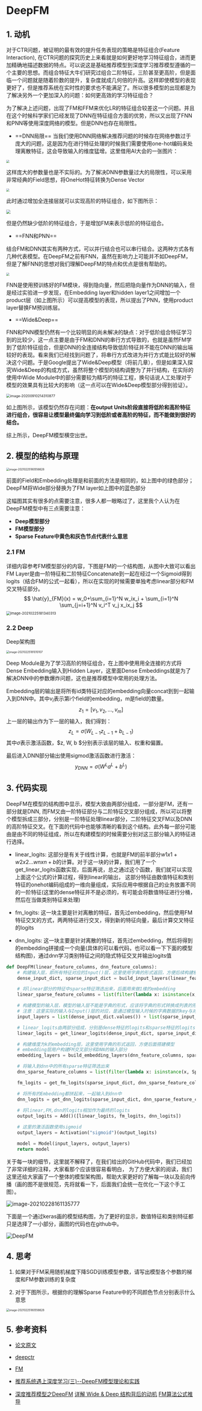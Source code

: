 # DeepFM

## 1. 动机

对于CTR问题，被证明的最有效的提升任务表现的策略是特征组合(Feature Interaction), 在CTR问题的探究历史上来看就是如何更好地学习特征组合，进而更加精确地描述数据的特点。可以说这是基础推荐模型到深度学习推荐模型遵循的一个主要的思想。而组合特征大牛们研究过组合二阶特征，三阶甚至更高阶，但是面临一个问题就是随着阶数的提升，复杂度就成几何倍的升高。这样即使模型的表现更好了，但是推荐系统在实时性的要求也不能满足了。所以很多模型的出现都是为了解决另外一个更加深入的问题：如何更高效的学习特征组合？

为了解决上述问题，出现了FM和FFM来优化LR的特征组合较差这一个问题。并且在这个时候科学家们已经发现了DNN在特征组合方面的优势，所以又出现了FNN和PNN等使用深度网络的模型。但是DNN也存在局限性。

- ==DNN局限==
  当我们使用DNN网络解决推荐问题的时候存在网络参数过于庞大的问题，这是因为在进行特征处理的时候我们需要使用one-hot编码来处理离散特征，这会导致输入的维度猛增。这里借用AI大会的一张图片：

<img src="http://ryluo.oss-cn-chengdu.aliyuncs.com/图片2021-02-22-10-11-15.png" style="zoom: 50%;" />

这样庞大的参数量也是不实际的。为了解决DNN参数量过大的局限性，可以采用非常经典的Field思想，将OneHot特征转换为Dense Vector

<img src="http://ryluo.oss-cn-chengdu.aliyuncs.com/图片2021-02-22-10-11-40.png" style="zoom: 50%;" />

此时通过增加全连接层就可以实现高阶的特征组合，如下图所示：

<img src="http://ryluo.oss-cn-chengdu.aliyuncs.com/图片2021-02-22-10-11-59.png" style="zoom:67%;" />

但是仍然缺少低阶的特征组合，于是增加FM来表示低阶的特征组合。

- ==FNN和PNN==

结合FM和DNN其实有两种方式，可以并行结合也可以串行结合。这两种方式各有几种代表模型。在DeepFM之前有FNN，虽然在影响力上可能并不如DeepFM，但是了解FNN的思想对我们理解DeepFM的特点和优点是很有帮助的。

<img src="http://ryluo.oss-cn-chengdu.aliyuncs.com/图片2021-02-22-10-12-19.png" style="zoom:50%;" />

FNN是使用预训练好的FM模块，得到隐向量，然后把隐向量作为DNN的输入，但是经过实验进一步发现，在Embedding layer和hidden layer1之间增加一个product层（如上图所示）可以提高模型的表现，所以提出了PNN，使用product layer替换FM预训练层。

- ==Wide&Deep==

FNN和PNN模型仍然有一个比较明显的尚未解决的缺点：对于低阶组合特征学习到的比较少，这一点主要是由于FM和DNN的串行方式导致的，也就是虽然FM学到了低阶特征组合，但是DNN的全连接结构导致低阶特征并不能在DNN的输出端较好的表现。看来我们已经找到问题了，将串行方式改进为并行方式能比较好的解决这个问题。于是Google提出了Wide&Deep模型（将前几章），但是如果深入探究Wide&Deep的构成方式，虽然将整个模型的结构调整为了并行结构，在实际的使用中Wide Module中的部分需要较为精巧的特征工程，换句话说人工处理对于模型的效果具有比较大的影响（这一点可以在Wide&Deep模型部分得到验证）。

<img src="http://ryluo.oss-cn-chengdu.aliyuncs.com/Javaimage-20200910214310877.png" alt="image-20200910214310877" style="zoom:65%;" />

如上图所示，该模型仍然存在问题：**在output Units阶段直接将低阶和高阶特征进行组合，很容易让模型最终偏向学习到低阶或者高阶的特征，而不能做到很好的结合。**

综上所示，DeepFM模型横空出世。

## 2. 模型的结构与原理

<img src="http://ryluo.oss-cn-chengdu.aliyuncs.com/图片image-20210225180556628.png" alt="image-20210225180556628" style="zoom:50%;" />

前面的Field和Embedding处理是和前面的方法是相同的，如上图中的绿色部分；DeepFM将Wide部分替换为了FM layer如上图中的蓝色部分

这幅图其实有很多的点需要注意，很多人都一眼略过了，这里我个人认为在DeepFM模型中有三点需要注意：

  - **Deep模型部分**
  - **FM模型部分**
  - **Sparse Feature中黄色和灰色节点代表什么意思**

### 2.1 FM

详细内容参考FM模型部分的内容，下图是FM的一个结构图，从图中大致可以看出FM Layer是由一阶特征和二阶特征Concatenate到一起在经过一个Sigmoid得到logits（结合FM的公式一起看），所以在实现的时候需要单独考虑linear部分和FM交叉特征部分。
$$
\hat{y}_{FM}(x) = w_0+\sum_{i=1}^N w_ix_i + \sum_{i=1}^N \sum_{j=i+1}^N v_i^T v_j x_ix_j
$$
<img src="http://ryluo.oss-cn-chengdu.aliyuncs.com/图片image-20210225181340313.png" alt="image-20210225181340313" style="zoom: 67%;" />

### 2.2 Deep

Deep架构图

<img src="http://ryluo.oss-cn-chengdu.aliyuncs.com/图片image-20210225181010107.png" alt="image-20210225181010107" style="zoom:50%;" />

Deep Module是为了学习高阶的特征组合，在上图中使用用全连接的方式将Dense Embedding输入到Hidden Layer，这里面Dense Embeddings就是为了解决DNN中的参数爆炸问题，这也是推荐模型中常用的处理方法。

Embedding层的输出是将所有id类特征对应的embedding向量concat到到一起输入到DNN中。其中$v_i$表示第i个field的embedding，m是field的数量。
$$
z_1=[v_1, v_2, ..., v_m]
$$
上一层的输出作为下一层的输入，我们得到：
$$
z_L=\sigma(W_{L-1} z_{L-1}+b_{L-1})
$$
其中$\sigma$表示激活函数，$z, W, b $分别表示该层的输入、权重和偏置。

最后进入DNN部分输出使用sigmod激活函数进行激活：
$$
y_{DNN}=\sigma(W^{L}a^L+b^L)
$$


## 3. 代码实现

DeepFM在模型的结构图中显示，模型大致由两部分组成，一部分是FM，还有一部分就是DNN, 而FM又由一阶特征部分与二阶特征交叉部分组成，所以可以将整个模型拆成三部分，分别是一阶特征处理linear部分，二阶特征交叉FM以及DNN的高阶特征交叉。在下面的代码中也能够清晰的看到这个结构。此外每一部分可能由是由不同的特征组成，所以在构建模型的时候需要分别对这三部分输入的特征进行选择。

- linear_logits:  这部分是有关于线性计算，也就是FM的前半部分$w1x1+w2x2...wnxn+b$的计算。对于这一块的计算，我们用了一个get_linear_logits函数实现，后面再说，总之通过这个函数，我们就可以实现上面这个公式的计算过程，得到linear的输出， 这部分特征由数值特征和类别特征的onehot编码组成的一维向量组成，实际应用中根据自己的业务放置不同的一阶特征(这里的dense特征并不是必须的，有可能会将数值特征进行分桶，然后在当做类别特征来处理)

- fm_logits:  这一块主要是针对离散的特征，首先过embedding，然后使用FM特征交叉的方式，两两特征进行交叉，得到新的特征向量，最后计算交叉特征的logits

- dnn_logits:   这一块主要是针对离散的特征，首先过embedding，然后将得到的embedding拼接成一个向量(具体的可以看代码，也可以看一下下面的模型结构图)，通过dnn学习类别特征之间的隐式特征交叉并输出logits值 

```python
def DeepFM(linear_feature_columns, dnn_feature_columns):
    # 构建输入层，即所有特征对应的Input()层，这里使用字典的形式返回，方便后续构建模型
    dense_input_dict, sparse_input_dict = build_input_layers(linear_feature_columns + dnn_feature_columns)

    # 将linear部分的特征中sparse特征筛选出来，后面用来做1维的embedding
    linear_sparse_feature_columns = list(filter(lambda x: isinstance(x, SparseFeat), linear_feature_columns))

    # 构建模型的输入层，模型的输入层不能是字典的形式，应该将字典的形式转换成列表的形式
    # 注意：这里实际的输入与Input()层的对应，是通过模型输入时候的字典数据的key与对应name的Input层
    input_layers = list(dense_input_dict.values()) + list(sparse_input_dict.values())

    # linear_logits由两部分组成，分别是dense特征的logits和sparse特征的logits
    linear_logits = get_linear_logits(dense_input_dict, sparse_input_dict, linear_sparse_feature_columns)

    # 构建维度为k的embedding层，这里使用字典的形式返回，方便后面搭建模型
    # embedding层用户构建FM交叉部分和DNN的输入部分
    embedding_layers = build_embedding_layers(dnn_feature_columns, sparse_input_dict, is_linear=False)

    # 将输入到dnn中的所有sparse特征筛选出来
    dnn_sparse_feature_columns = list(filter(lambda x: isinstance(x, SparseFeat), dnn_feature_columns))

    fm_logits = get_fm_logits(sparse_input_dict, dnn_sparse_feature_columns, embedding_layers) # 只考虑二阶项

    # 将所有的Embedding都拼起来，一起输入到dnn中
    dnn_logits = get_dnn_logits(sparse_input_dict, dnn_sparse_feature_columns, embedding_layers)
    
    # 将linear,FM,dnn的logits相加作为最终的logits
    output_logits = Add()([linear_logits, fm_logits, dnn_logits])

    # 这里的激活函数使用sigmoid
    output_layers = Activation("sigmoid")(output_logits)

    model = Model(input_layers, output_layers)
    return model
```

关于每一块的细节，这里就不解释了，在我们给出的GitHub代码中，我们已经加了非常详细的注释，大家看那个应该很容易看明白， 为了方便大家的阅读，我们这里还给大家画了一个整体的模型架构图，帮助大家更好的了解每一块以及前向传播（画的图不是很规范，先将就看一下，后面我们会统一在优化一下这个手工图）。

<img src="http://ryluo.oss-cn-chengdu.aliyuncs.com/图片image-20210228161135777.png" alt="image-20210228161135777"  />

下面是一个通过keras画的模型结构图，为了更好的显示，数值特征和类别特征都只是选择了一小部分，画图的代码也在github中。

![DeepFM](http://ryluo.oss-cn-chengdu.aliyuncs.com/图片DeepFM.png)



## 4. 思考

1. 如果对于FM采用随机梯度下降SGD训练模型参数，请写出模型各个参数的梯度和FM参数训练的复杂度

2. 对于下图所示，根据你的理解Sparse Feature中的不同颜色节点分别表示什么意思

<img src="http://ryluo.oss-cn-chengdu.aliyuncs.com/图片image-20210225180556628.png" alt="image-20210225180556628" style="zoom:50%;" />



## 5. 参考资料

- [论文原文](https://arxiv.org/pdf/1703.04247.pdf)
- [deepctr](https://github.com/shenweichen/DeepCTR)

- [FM](https://github.com/datawhalechina/team-learning-rs/blob/master/RecommendationSystemFundamentals/04%20FM.md)
- [推荐系统遇上深度学习(三)--DeepFM模型理论和实践](https://www.jianshu.com/p/6f1c2643d31b)

- [深度推荐模型之DeepFM](https://zhuanlan.zhihu.com/p/57873613)
  [详解 Wide & Deep 结构背后的动机](https://zhuanlan.zhihu.com/p/53361519)
  [FM算法公式推导](https://blog.csdn.net/qq_32486393/article/details/103498519)